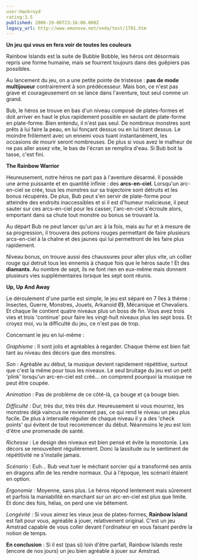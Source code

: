```yaml
---
user:Hankroyd
rating:3.5
published: 2006-10-06T23:16:06.000Z
legacy_url: http://www.emunova.net/veda/test/1701.htm
---
```

**Un jeu qui vous en fera voir de toutes les couleurs**  

  

Rainbow Islands est la suite de Bubble Bobble, les héros ont désormais repris une forme humaine, mais se fourrent toujours dans des guêpiers pas possibles.  

  

Au lancement du jeu, on a une petite pointe de tristesse : **pas de mode multijoueur** contrairement à son prédécesseur. Mais bon, ce n'est pas grave et courageusement on se lance dans l'aventure, tout seul comme un grand.  

  

Bub, le héros se trouve en bas d'un niveau composé de plates-formes et doit arriver en haut le plus rapidement possible en sautant de plate-forme en plate-forme. Bien entendu, il n'est pas seul. De nombreux monstres sont prêts à lui faire la peau, en lui fonçant dessus ou en lui tirant dessus. Le moindre frôlement avec un ennemi vous tuant instantanément, les occasions de mourir seront nombreuses. De plus si vous avez le malheur de ne pas aller assez vite, le bas de l'écran se remplira d'eau. Si Bub boit la tasse, c'est fini.  

  

**The Rainbow Warrior**  

  

Heureusement, notre héros ne part pas à l'aventure désarmé. Il possède une arme puissante et en quantité infinie : des **arcs-en-ciel**. Lorsqu'un arc-en-ciel se crée, tous les monstres sur sa trajectoire sont détruits et les bonus récupérés. De plus, Bub peut s'en servir de plate-forme pour atteindre des endroits inaccessibles et si il est d'humeur malicieuse, il peut sauter sur ces arcs-en-ciel pour les casser, l'arc-en-ciel s'écroule alors, emportant dans sa chute tout monstre ou bonus se trouvant la.  

  

Au départ Bub ne peut lancer qu'un arc à la fois, mais au fur et à mesure de sa progression, il trouvera des potions rouges permettant de faire plusieurs arcs-en-ciel à la chaîne et des jaunes qui lui permettront de les faire plus rapidement.  

  

Niveau bonus, on trouve aussi des chaussures pour aller plus vite, un collier rouge qui detruit tous les ennemis à chaque fois que le héros saute ! Et des **diamants**. Au nombre de sept, ils ne font rien en eux-même mais donnent plusieurs vies supplémentaires lorsque les sept sont réunis.  

  

**Up, Up And Away**  

  

Le déroulement d'une partie est simple, le jeu est séparé en 7 îles à thème : Insectes, Guerre, Monstres, Jouets, Arkanoid **(!)**, Mécanique et Chevaliers. Et chaque île contient quatre niveaux plus un boss de fin. Vous avez trois vies et trois 'continue' pour faire les vingt-huit niveaux plus les sept boss. Et croyez moi, vu la difficulté du jeu, ce n'est pas de trop.  

  

Concernant le jeu en lui-même :  

  

_Graphisme_ : Il sont jolis et agréables à regarder. Chaque thème est bien fait tant au niveau des décors que des monstres.  

  

_Son_ : Agréable au début, la musique devient rapidement répétitive, surtout que c'est la même pour tous les niveaux. Le seul bruitage du jeu est un petit 'plink' lorsqu'un arc-en-ciel est créé... on comprend pourquoi la musique ne peut être coupée.  

  

_Animation_ : Pas de problème de ce côté-là, ça bouge et ça bouge bien.  

  

_Difficulté_ : Dur, très dur, très très dur. Heureusement si vous mourrez, les monstres déjà vaincus ne reviennent pas, ce qui rend le niveau un peu plus facile. De plus à intervalle régulier de chaque niveau il y a des 'check points' qui évitent de tout recommencer du début. Néanmoins le jeu est loin d'être une promenade de santé.  

  

_Richesse_ : Le design des niveaux est bien pensé et évite la monotonie. Les décors se renouvellent régulièrement. Donc la lassitude ou le sentiment de répétitivité ne s'installe jamais.  

  

_Scénario_ : Euh... Bub veut tuer le méchant sorcier qui a transformé ses amis en dragons afin de les rendre normaux. Oui à l'époque, les scénarii étaient en option.  

  

_Ergonomie_ : Moyenne, sans plus. Le héros répond lentement mais sûrement et parfois la maniabilité en marchant sur un arc-en-ciel est plus que limite. Et donc des fois, hélas, on perd une vie bêtement.  

  

_Longévité_ : Si vous aimez les vieux jeux de plates-formes, **Rainbow Island** est fait pour vous, agréable à jouer, relativement original. C'est un jeu Amstrad capable de vous coller devant l'ordinateur en vous faisant perdre la notion de temps.  

  

**En conclusion** : Si il est (pas si) loin d'être parfait, Rainbow Islands reste (encore de nos jours) un jeu bien agréable à jouer sur Amstrad.